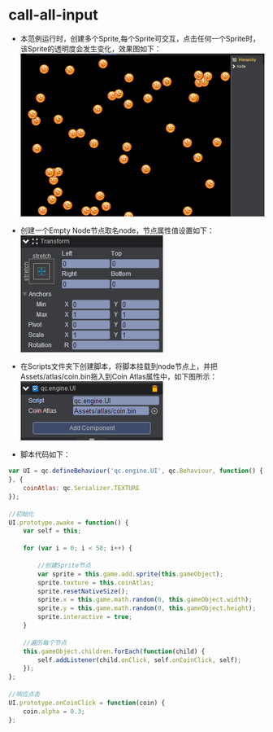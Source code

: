 # call-all-input  

* 本范例运行时，创建多个Sprite,每个Sprite可交互，点击任何一个Sprite时，该Sprite的透明度会发生变化，效果图如下：<br>
![](images/show.gif)  

* 创建一个Empty Node节点取名node，节点属性值设置如下：<br>
![](images/node.png)   

* 在Scripts文件夹下创建脚本，将脚本挂载到node节点上，并把Assets/atlas/coin.bin拖入到Coin Atlas属性中，如下图所示：<br>
![](images/script.png)   

* 脚本代码如下：<br>        

```javascript   
var UI = qc.defineBehaviour('qc.engine.UI', qc.Behaviour, function() {
}, {
    coinAtlas: qc.Serializer.TEXTURE
});

//初始化
UI.prototype.awake = function() {
    var self = this;
    
    for (var i = 0; i < 50; i++) {
	
		//创建Sprite节点
        var sprite = this.game.add.sprite(this.gameObject);
        sprite.texture = this.coinAtlas;
        sprite.resetNativeSize();
        sprite.x = this.game.math.random(0, this.gameObject.width);
        sprite.y = this.game.math.random(0, this.gameObject.height);
        sprite.interactive = true;
    }
    
	//遍历每个节点
    this.gameObject.children.forEach(function(child) {
        self.addListener(child.onClick, self.onCoinClick, self);
    });
};    

//响应点击
UI.prototype.onCoinClick = function(coin) {
    coin.alpha = 0.3;
};   
```